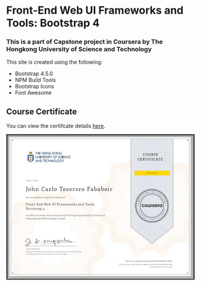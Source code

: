 # Front-End Web UI Frameworks and Tools: Bootstrap 4

### This is a part of Capstone project in Coursera by The Hongkong University of Science and Technology

This site is created using the following:
* Bootstrap 4.5.0
* NPM Build Tools
* Bootstrap Icons
* Font Awesome

## Course Certificate

You can view the certifcate details [here](https://www.coursera.org/account/accomplishments/verify/RUHW9MK5782D).

![Certificate](https://github.com/jcavenue/Bootstrap-Capstone-1/blob/master/img/course_certificate.JPG)


